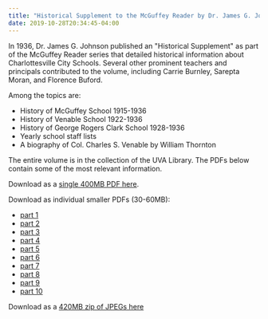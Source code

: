 ```yaml
---
title: "Historical Supplement to the McGuffey Reader by Dr. James G. Johnson"
date: 2019-10-28T20:34:45-04:00
---
```


In 1936, Dr. James G. Johnson published an "Historical Supplement" as part of the McGuffey Reader series that detailed historical information about Charlottesville City Schools.  Several other prominent teachers and principals contributed to the volume, including Carrie Burnley, Sarepta Moran, and Florence Buford. 

Among the topics are:

* History of McGuffey School 1915-1936
* History of Venable School 1922-1936
* History of George Rogers Clark School 1928-1936
* Yearly school staff lists
* A biography of Col. Charles S. Venable by William Thornton

The entire volume is in the collection of the UVA Library. The PDFs below contain some of the most relevant information.

Download as a [single 400MB PDF here](http://static.correctingthenarrative.org/Johnson_McGuffey_Reader_Supplement_1936.pdf).

Download as individual smaller PDFs (30-60MB): 

* [part 1](http://static.correctingthenarrative.org/Johnson_McGuffey_Reader_Supplement_1936_part1.pdf)
* [part 2](http://static.correctingthenarrative.org/Johnson_McGuffey_Reader_Supplement_1936_part2.pdf)
* [part 3](http://static.correctingthenarrative.org/Johnson_McGuffey_Reader_Supplement_1936_part3.pdf)
* [part 4](http://static.correctingthenarrative.org/Johnson_McGuffey_Reader_Supplement_1936_part4.pdf)
* [part 5](http://static.correctingthenarrative.org/Johnson_McGuffey_Reader_Supplement_1936_part5.pdf)
* [part 6](http://static.correctingthenarrative.org/Johnson_McGuffey_Reader_Supplement_1936_part6.pdf)
* [part 7](http://static.correctingthenarrative.org/Johnson_McGuffey_Reader_Supplement_1936_part7.pdf)
* [part 8](http://static.correctingthenarrative.org/Johnson_McGuffey_Reader_Supplement_1936_part8.pdf)
* [part 9](http://static.correctingthenarrative.org/Johnson_McGuffey_Reader_Supplement_1936_part9.pdf)
* [part 10](http://static.correctingthenarrative.org/Johnson_McGuffey_Reader_Supplement_1936_part10.pdf)

Download as a [420MB zip of JPEGs here](http://static.correctingthenarrative.org/Johnson_McGuffey_Reader_Supplement_1936.zip)